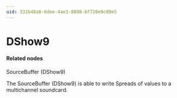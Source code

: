 ```yaml
---
uid: 331b48a6-6dee-4ae3-8808-bf720e9c89e5
---
```


# DShow9

#### Related nodes
<span class="node">SourceBuffer (DShow9)</span>  

The <span class="node">SourceBuffer (DShow9)</span> is able to write Spreads of values to a multichannel soundcard.  




